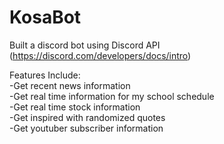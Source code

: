 # KosaBot
Built a discord bot using Discord API (https://discord.com/developers/docs/intro)

Features Include:  
-Get recent news information    
-Get real time information for my school schedule   
-Get real time stock information  
-Get inspired with randomized quotes   
-Get youtuber subscriber information   